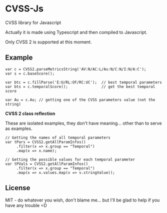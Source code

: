 # CVSS-Js
CVSS library for Javascript

Actually it is made using Typescript and then compiled to Javascript.

Only CVSS 2 is supported at this moment.

Example
-------

```
var c = CVSS2.parseMetricsString('AV:N/AC:L/Au:N/C:N/I:N/A:C');
var s = c.baseScore();

var btc = c.fillParse('E:U/RL:OF/RC:UC');  // best temporal parameters
var bts = c.temporalScore();               // get the best temporal score

var Au = c.Au; // getting one of the CVSS parameters value (not the string)
```

**CVSS 2 class reflection**

These are isolated examples, they don't have meaning... other than to serve as examples.
```
// Getting the names of all temporal parameters
var tPars = CVSS2.getAllParamInfos()
     .filter(x => x.group == "Temporal")
     .map(x => x.name);

// Getting the possible values for each temporal parameter
var tPVals = CVSS2.getAllParamInfos()
     .filter(x => x.group == "Temporal")
     .map(x => x.values.map(v => v.stringValue));
```

License
-------

MIT - do whatever you wish, don't blame me... but I'll be glad to help if you have any trouble =D

